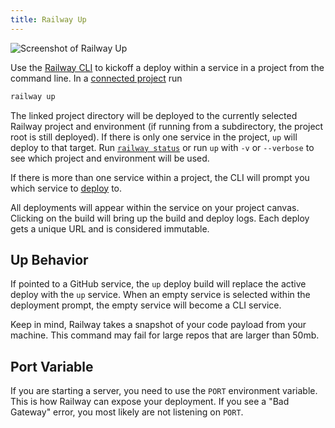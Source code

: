 ```yaml
---
title: Railway Up
---
```


<Image src="https://res.cloudinary.com/railway/image/upload/v1645147674/docs/railwayup_q2mqwx.gif"
alt="Screenshot of Railway Up"
layout="intrinsic"
width={800} height={364} quality={80} />

Use the [Railway CLI](/develop/cli) to kickoff a deploy within a service in a project from the
command line. In a [connected project](/develop/cli#connect) run

```bash
railway up
```

The linked project directory will be deployed to the currently selected Railway project and environment (if running from a subdirectory, the project root is still deployed). If there is only one service in the project, `up` will deploy to that target.
Run [`railway status`](/reference/cli-api#status) or run `up` with `-v` or `--verbose` to see
which project and environment will be used.

If there is more than one service within a project, the CLI will prompt you which service to [deploy](/deploy/deployments) to.

All deployments will appear within the service on your project canvas.
Clicking on the build will bring up the build and deploy logs. Each deploy gets
a unique URL and is considered immutable.

## Up Behavior

If pointed to a GitHub service, the `up` deploy build will replace the active deploy with the `up` service. When an empty service is selected within the deployment prompt, the empty service will become a CLI service.

Keep in mind, Railway takes a snapshot of your code payload from your machine. This command may fail for large repos that are larger than 50mb.

## Port Variable

If you are starting a server, you need to use the `PORT` environment variable.
This is how Railway can expose your deployment. If you see a "Bad Gateway"
error, you most likely are not listening on `PORT`.
